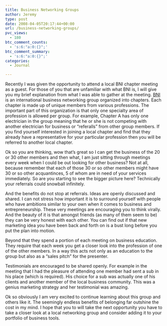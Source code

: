 ```yaml
---
title: Business Networking Groups
author: Jeremy
type: post
date: 2008-04-05T20:17:44+00:00
url: /business-networking-groups/
pvc_views:
  - 180
btc_comment_counts:
  - 's:6:"a:0:{}";'
btc_comment_summary:
  - 's:6:"a:0:{}";'
categories:
  - Journal

---
```

Recently I was given the opportunity to attend a local BNI chapter meeting as a guest. For those of you that are unfamiliar with what BNI is, I will give you my brief explanation from what I was able to gather at the meeting. [BNI][1] is an international business networking group organized into chapters. Each chapter is made up of unique members from various professions. The important part of this organization is that only one specialty area of profession is allowed per group. For example, Chapter A has only one electrician in the group meaning that he or she is not competing with another electrician for business or &#8220;referalls&#8221; from other group members. If you find yourself interested in joining a local chapter and find that they already have a representative for your particular profession then you will be referred to another local chapter.

Ok so you are thinking, wow that&#8217;s great so I can get the business of the 20 or 30 other members and then what, I am just sitting through meetings every week when I could be out looking for other business? Not at all, because remember that each of those 30 or so other members might have 30 or so other acquantinces, 5 of whom are in need of your services immediately. So are you starting to see the bigger picture here? Technically your referrals could snowball infinitely.

And the benefits do not stop at referrals. Ideas are openly discussed and shared. I can not stress how important it is to surround yourself with people who have ambitions similar to your own when it comes to business and entrepreneurship. These very meetings are encouraging you to think virally. And the beauty of it is that amongst friends (as many of them seem to be) they can be very honest with each other. You can find out if that new marketing idea you have been back and forth on is a bust long before you put the plan into motion.

Beyond that they spend a portion of each meeting on business education. They require that each week you get a closer look into the profession of one of the other members. In a way this acts not only as an education to the group but also as a &#8220;sales pitch&#8221; for the presenter.

Testimonials are encouraged to be shared openly. For example in the meeting that I had the pleasure of attending one member had sent a sub in his place (which is required). His choice for a sub was actually one of his clients and another member of the local business community. This was a genius marketing strategy and her testimonial was amazing.

Ok so obviously I am very excited to continue learning about this group and others like it. The seemingly endless benefits of belonging far outshine the cost in my mind. I hope that you to will take the next opportunity you have to take a closer look at a local networking group and consider adding it to your portfolio of business tools.

 [1]: http://www.bni.com/ "BNI International"
